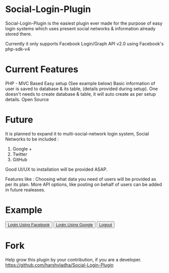 Social-Login-Plugin
===================

Social-Login-Plugin is the easiest plugin ever made for the purpose of easy login systems which uses present social networks & information already stored there.

Currently it only supports Facebook Login/Graph API v2.0 using Facebook's php-sdk-v4

Current Features
=================
  PHP - MVC Based
  Easy setup (See example below)
  Basic information of user is saved to database & its table, (details provided during setup).
  One doesn't needs to create database & table, it will auto create as per setup details.
  Open Source
  
Future
======
It is planned to expand it to multi-social-network login system,
Social Networks to be included :

1. Google +
2. Twitter
3. GitHub

Good UI/UX to installation will be provided ASAP.


Features like : 
    Choosing what data you need of users will be provided as per its plan.
    More API options, like posting on behalf of users can be added in future realeases.

Example
=======
  <button><a href="login.php?type=facebook">Login Using Facebook</a></button>
  <button><a href="login.php?type=google">Login Using Google</a></button>
  <button><a href="login.php?type=logout">Logout</a></button>
  
Fork
====
  Help grow this plugin by your contribution, if you are a developer.
  https://github.com/harshvladha/Social-Login-Plugin

